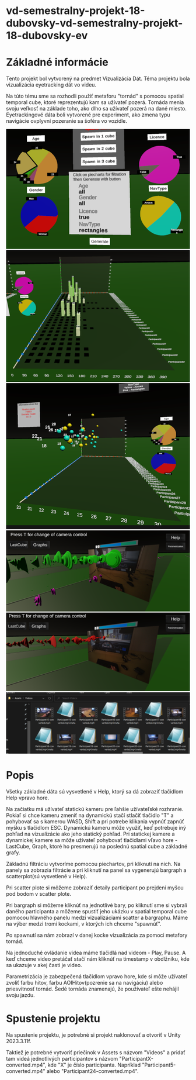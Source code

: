 # vd-semestralny-projekt-18-dubovsky-vd-semestralny-projekt-18-dubovsky-ev

# Základné informácie

Tento projekt bol vytvorený na predmet Vizualizácia Dát. 
Téma projektu bola vizualizácia eyetracking dát vo videu.

Na túto tému sme sa rozhodli použiť metaforu "tornád" s pomocou spatial temporal cube, ktoré reprezentujú kam sa užívateľ pozerá. Tornáda menia svoju veľkosť na základe toho, ako dlho sa užívateľ pozerá na dané miesto. Eyetrackingové dáta boli vytvorené pre experiment, ako zmena typu navigácie ovplyvní pozeranie sa šoféra vo vozidle.

![](Pictures/piechart.png)
![](Pictures/bargraph.png)
![](Pictures/scatterplot.png)
![](Pictures/SpatialCube.png)
![](Pictures/SpatialCubeBasic.png)
![](Pictures/videos.png)


# Popis

Všetky základné dáta sú vysvetlené v Help, ktorý sa dá zobraziť tlačidlom Help vpravo hore.

Na začiatku má užívateľ statickú kameru pre ľahšie užívateľské rozhranie.
Pokiaľ si chce kameru zmeniť na dynamickú stačí stlačiť tlačidlo "T" a pohybovať sa s kamerou WASD, Shift a pri potrebe klikania vypnúť zapnúť myšku s tlačidlom ESC. Dynamickú kameru môže využiť, keď potrebuje iný pohľad na vizualizácie ako jeho statický pohľad.
Pri statickej kamere a dynamickej kamere sa môže užívateľ pohybovať tlačidlami vľavo hore - LastCube, Graph, ktoré ho presmerujú na poslednú spatial cube a základné grafy.

Základnú filtráciu vytvoríme pomocou piechartov, pri kliknutí na nich.
Na panely sa zobrazia filtrácie a pri kliknutí na panel sa vygenerujú bargraph a scatterplot(sú vysvetlené v Help).

Pri scatter plote si môžeme zobraziť detaily participant po prejdení myšou pod bodom v scatter plote.

Pri bargraph si môžeme kliknúť na jednotlivé bary, po kliknutí sme si vybrali daného participanta a môžeme spustiť jeho ukázku v spatial temporal cube pomocou hlavného panelu medzi vizualizáciami scatter a bargraphu.
Máme na výber medzi tromi kockami, v ktorých ich chceme "spawnúť".

Po spawnutí sa nám zobrazí v danej kocke vizualizácia za pomoci metafory tornád.

Na jednoduché ovládanie videa máme tlačidlá nad videom - Play, Pause.
A keď chceme video pretáčať stačí nám kliknúť na timestamp v obdlžniku, kde sa ukazuje v akej časti je video.

Parametrizácia je zabezpečená tlačidlom vpravo hore, kde si môže užívateľ zvoliť farbu hitov, farbu AOIHitov(pozrenie sa na navigáciu) alebo priesvitnosť tornád.
Šedé tornáda znamenajú, že používateľ ešte nehájil svoju jazdu.

# Spustenie projektu

Na spustenie projektu, je potrebné si projekt naklonovať a otvoriť v Unity 2023.3.11f.

Taktiež je potrebné vytvoriť priečinok v Assets s názvom "Videos" a pridať tam videá jednotlivých participantov s názvom "ParticipantX-converted.mp4", kde "X" je číslo participanta. Napríklad "Participant5-converted.mp4" alebo "Participant24-converted.mp4".

